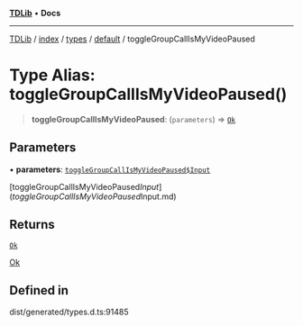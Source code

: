 [**TDLib**](../../../../../../README.md) • **Docs**

***

[TDLib](../../../../../../modules.md) / [index](../../../../../README.md) / [types](../../../README.md) / [default](../README.md) / toggleGroupCallIsMyVideoPaused

# Type Alias: toggleGroupCallIsMyVideoPaused()

> **toggleGroupCallIsMyVideoPaused**: (`parameters`) => [`Ok`](Ok.md)

## Parameters

• **parameters**: [`toggleGroupCallIsMyVideoPaused$Input`](toggleGroupCallIsMyVideoPaused$Input.md)

[toggleGroupCallIsMyVideoPaused$Input](toggleGroupCallIsMyVideoPaused$Input.md)

## Returns

[`Ok`](Ok.md)

[Ok](Ok.md)

## Defined in

dist/generated/types.d.ts:91485
